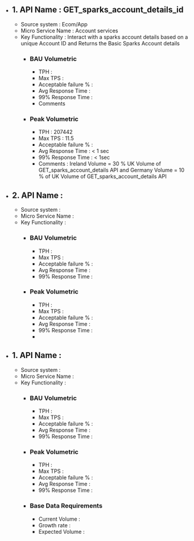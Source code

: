 
- ## 1. API Name : GET_sparks_account_details_id
  - Source system : Ecom/App
  - Micro Service Name : Account services
  - Key Functionality : Interact with a sparks account details based on a unique Account ID and Returns the Basic Sparks Account details
    - ### BAU Volumetric
         - TPH :
         - Max TPS :
         - Acceptable failure % : 
         - Avg Response Time : 
         - 99% Response Time :
         - Comments
     - ### Peak Volumetric
         - TPH : 207442
         - Max TPS : 11.5
         - Acceptable failure % : 
         - Avg Response Time : < 1 sec
         - 99% Response Time : < 1sec
         - Comments : Ireland Volume = 30 % UK Volume of GET_sparks_account_details API and Germany Volume = 10 % of UK Volume  of GET_sparks_account_details API
- ## 2. API Name :
  - Source system :
  - Micro Service Name :
  - Key Functionality : 
    - ### BAU Volumetric
         - TPH :
         - Max TPS :
         - Acceptable failure % : 
         - Avg Response Time : 
         - 99% Response Time :
     - ### Peak Volumetric
         - TPH :
         - Max TPS :
         - Acceptable failure % : 
         - Avg Response Time : 
         - 99% Response Time : 
         -
- ## 1. API Name :
  - Source system :
  - Micro Service Name :
  - Key Functionality : 
    - ### BAU Volumetric
         - TPH :
         - Max TPS :
         - Acceptable failure % : 
         - Avg Response Time : 
         - 99% Response Time :
     - ### Peak Volumetric
         - TPH :
         - Max TPS :
         - Acceptable failure % : 
         - Avg Response Time : 
         - 99% Response Time :               
     - ###  Base Data Requirements
        - Current Volume :   
        - Growth rate :
        - Expected Volume :       

